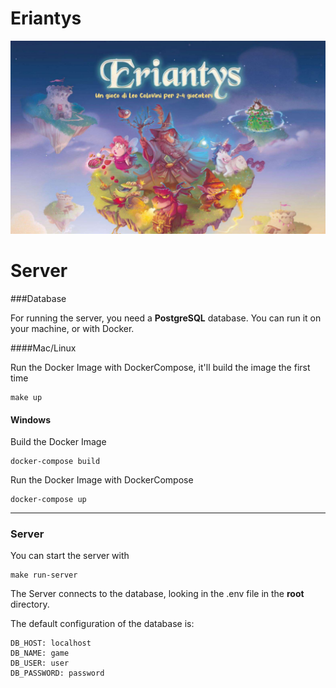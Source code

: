 # Eriantys
![alt text](./resources/assets/backgrounds/eryantis_background.png "Eryantis")

# Server

###Database

For running the server, you need a **PostgreSQL** database.
You can run it on your machine, or with Docker.

####Mac/Linux

Run the Docker Image with DockerCompose, it'll build the image the first time

```
make up
```

#### Windows
Build the Docker Image
```
docker-compose build
```

Run the Docker Image with DockerCompose
```
docker-compose up
```


------------

### Server

You can start the server with
```
make run-server
```
The Server connects to the database, looking in the .env file in the **root** directory.

The default configuration of the database is:
```
DB_HOST: localhost
DB_NAME: game
DB_USER: user
DB_PASSWORD: password
```


